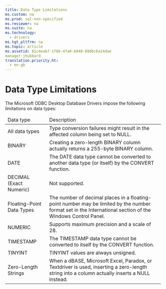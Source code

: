 ```yaml
---
title: Data Type Limitations
ms.custom: na
ms.prod: sql-non-specified
ms.reviewer: na
ms.suite: na
ms.technology: 
  - drivers
ms.tgt_pltfrm: na
ms.topic: article
ms.assetid: 81c4eab7-1f6b-47a0-b940-89d6c6a14dae
manager:jhubbard
translation.priority.ht: 
  - en-gb
---
```

# Data Type Limitations
<?xml version="1.0" encoding="utf-8"?>
<developerConceptualDocument xmlns="http://ddue.schemas.microsoft.com/authoring/2003/5" xmlns:xlink="http://www.w3.org/1999/xlink" xmlns:xsi="http://www.w3.org/2001/XMLSchema-instance" xsi:schemaLocation="http://ddue.schemas.microsoft.com/authoring/2003/5 http://dduestorage.blob.core.windows.net/ddueschema/developer.xsd">
  <introduction>
    <para>The Microsoft ODBC Desktop Database Drivers impose the following limitations on data types:</para>
    <table xmlns:caps="http://schemas.microsoft.com/build/caps/2013/11">
      <thead>
        <tr>
          <TD>
            <para>Data type</para>
          </TD>
          <TD>
            <para>Description</para>
          </TD>
        </tr>
      </thead>
      <tbody>
        <tr>
          <TD>
            <para>All data types</para>
          </TD>
          <TD>
            <para>Type conversion failures might result in the affected column being set to NULL.</para>
          </TD>
        </tr>
        <tr>
          <TD>
            <para>BINARY</para>
          </TD>
          <TD>
            <para>Creating a zero-length BINARY column actually returns a 255-byte BINARY column.</para>
          </TD>
        </tr>
        <tr>
          <TD>
            <para>DATE</para>
          </TD>
          <TD>
            <para>The DATE data type cannot be converted to another data type (or itself) by the CONVERT function.</para>
          </TD>
        </tr>
        <tr>
          <TD>
            <para>DECIMAL (Exact Numeric)</para>
          </TD>
          <TD>
            <para>Not supported.</para>
          </TD>
        </tr>
        <tr>
          <TD>
            <para>Floating-Point Data Types</para>
          </TD>
          <TD>
            <para>The number of decimal places in a floating-point number may be limited by the number format set in the International section of the Windows Control Panel. </para>
          </TD>
        </tr>
        <tr>
          <TD>
            <para>NUMERIC</para>
          </TD>
          <TD>
            <para>Supports maximum precision and a scale of 28.</para>
          </TD>
        </tr>
        <tr>
          <TD>
            <para>TIMESTAMP</para>
          </TD>
          <TD>
            <para>The TIMESTAMP data type cannot be converted to itself by the CONVERT function.</para>
          </TD>
        </tr>
        <tr>
          <TD>
            <para>TINYINT</para>
          </TD>
          <TD>
            <para>TINYINT values are always unsigned.</para>
          </TD>
        </tr>
        <tr>
          <TD>
            <para>Zero-Length Strings</para>
          </TD>
          <TD>
            <para>When a dBASE, Microsoft Excel, Paradox, or Textdriver is used, inserting a zero-length string into a column actually inserts a NULL instead.</para>
          </TD>
        </tr>
      </tbody>
    </table>
  </introduction>
  <relatedTopics />
</developerConceptualDocument>